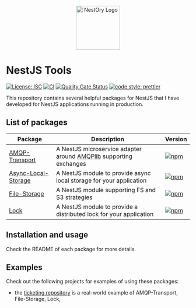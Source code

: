 <p align="center">
  <a href="https://github.com/getlarge/nestjs-tools/" target="blank"><img src="https://ipfs.io/ipfs/QmQ6CMaraTMrv8byJfY64mDM6o7citx1pgEobMKWEJaSCB?filename=ory-nestjs-min.png" width="120" alt="NestOry Logo" /></a>
</p>

# NestJS Tools

[![License: ISC](https://img.shields.io/badge/License-ISC-yellow.svg)](https://opensource.org/licenses/ISC)
[![CI](https://github.com/getlarge/nestjs-tools/actions/workflows/node.yml/badge.svg)](https://github.com/getlarge/nestjs-tools/actions/workflows/node.yml)
[![Quality Gate Status](https://sonarcloud.io/api/project_badges/measure?project=getlarge_nestjs-tools&metric=alert_status)](https://sonarcloud.io/summary/new_code?id=s1seven_nestjs-tools)
[![code style: prettier](https://img.shields.io/badge/code_style-prettier-ff69b4.svg?style=flat-square)](https://github.com/prettier/prettier)

This repository contains several helpful packages for NestJS that I have developed for NestJS applications running in production.

## List of packages

| Package                                                         | Description                                                                                               | Version                                                                                                                                                            |
| --------------------------------------------------------------- | --------------------------------------------------------------------------------------------------------- | ------------------------------------------------------------------------------------------------------------------------------------------------------------------ |
| [AMQP-Transport](./packages/amqp-transport/README.md)           | A NestJS microservice adapter around [AMQPlib](https://amqp-node.github.io/amqplib/) supporting exchanges | [![npm](https://img.shields.io/npm/v/@getlarge/nestjs-tools-amqp-transport.svg?style=flat)](https://npmjs.org/package/@getlarge/nestjs-tools-amqp-transport)       |
| [Async-Local-Storage](./packages/async-local-storage/README.md) | A NestJS module to provide async local storage for your application                                       | [![npm](https://img.shields.io/npm/v/@getlarge/nestjs-tools-async-local-storage?style=flat)](https://npmjs.org/package/@getlarge/nestjs-tools-async-local-storage) |
| [File-Storage](./packages/file-storage/README.md)               | A NestJS module supporting FS and S3 strategies                                                           | [![npm](https://img.shields.io/npm/v/@getlarge/nestjs-tools-file-storage?style=flat)](https://npmjs.org/package/@getlarge/nestjs-tools-file-storage)               |
| [Lock](./packages/lock/README.md)                               | A NestJS module to provide a distributed lock for your application                                        | [![npm](https://img.shields.io/npm/v/@getlarge/nestjs-tools-lock?style=flat)](https://npmjs.org/package/@getlarge/nestjs-tools-lock)                               |

## Installation and usage

Check the README of each package for more details.

## Examples

Check out the following projects for examples of using these packages:

- the [ticketing repository](https://github.com/getlarge/ticketing) is a real-world example of AMQP-Transport, File-Storage, Lock,
